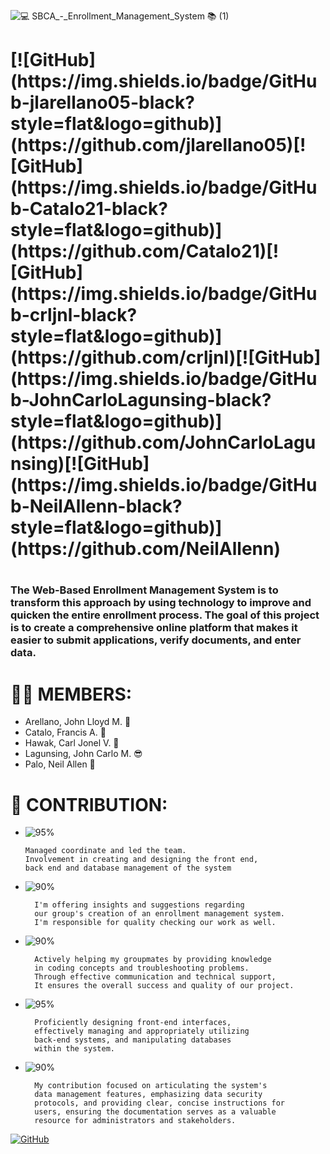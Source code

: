 ![💻 SBCA_-_Enrollment_Management_System 📚 (1)](https://github.com/Catalo21/sbcaEMS/assets/96164347/5b7d1e73-a755-482d-a28d-52182462c197)
<h1>[![GitHub](https://img.shields.io/badge/GitHub-jlarellano05-black?style=flat&logo=github)](https://github.com/jlarellano05)[![GitHub](https://img.shields.io/badge/GitHub-Catalo21-black?style=flat&logo=github)](https://github.com/Catalo21)[![GitHub](https://img.shields.io/badge/GitHub-crljnl-black?style=flat&logo=github)](https://github.com/crljnl)[![GitHub](https://img.shields.io/badge/GitHub-JohnCarloLagunsing-black?style=flat&logo=github)](https://github.com/JohnCarloLagunsing)[![GitHub](https://img.shields.io/badge/GitHub-NeilAllenn-black?style=flat&logo=github)](https://github.com/NeilAllenn)<h1/>

### The Web-Based Enrollment Management System is to transform this approach by using technology to improve and quicken the entire enrollment process. The goal of this project is to create a comprehensive online platform that makes it easier to submit applications, verify documents, and enter data.

# 🙋‍♂️ MEMBERS: 
- Arellano, John Lloyd M. 🥵   
- Catalo, Francis A. 🤤
- Hawak, Carl Jonel V. 🤑        
- Lagunsing, John Carlo M. 😎
- Palo, Neil Allen 🤪
  

# 🤝 CONTRIBUTION: 
  - ![95%](https://progress-bar.dev/95?title=Arellano)

        Managed coordinate and led the team.
        Involvement in creating and designing the front end,
        back end and database management of the system  
- ![90%](https://progress-bar.dev/90?title=Catalo)

        I'm offering insights and suggestions regarding
        our group's creation of an enrollment management system.
        I'm responsible for quality checking our work as well.
- ![90%](https://progress-bar.dev/90?title=Hawak)

        Actively helping my groupmates by providing knowledge
        in coding concepts and troubleshooting problems.
        Through effective communication and technical support,
        It ensures the overall success and quality of our project.
- ![95%](https://progress-bar.dev/95?title=Lagunsing)

        Proficiently designing front-end interfaces,
        effectively managing and appropriately utilizing
        back-end systems, and manipulating databases
        within the system.
- ![90%](https://progress-bar.dev/90?title=Palo)

        My contribution focused on articulating the system's
        data management features, emphasizing data security
        protocols, and providing clear, concise instructions for
        users, ensuring the documentation serves as a valuable
        resource for administrators and stakeholders.

[![GitHub](https://img.shields.io/badge/GitHub-crljnl-black?style=flat&logo=github)](https://github.com/crljnl)

